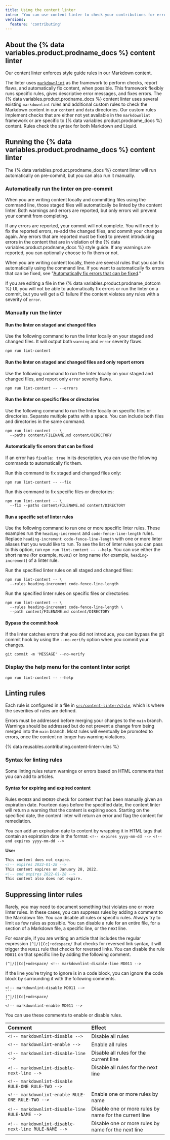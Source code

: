 ```yaml
---
title: Using the content linter
intro: 'You can use content linter to check your contributions for errors.'
versions:
  feature: 'contributing'
---
```


## About the {% data variables.product.prodname_docs %} content linter

Our content linter enforces style guide rules in our Markdown content.

The linter uses [`markdownlint`](https://github.com/DavidAnson/markdownlint) as the framework to perform checks, report flaws, and automatically fix content, when possible. This framework flexibly runs specific rules, gives descriptive error messages, and fixes errors. The {% data variables.product.prodname_docs %} content linter uses several existing `markdownlint` rules and additional custom rules to check the Markdown content in our `content` and `data` directories. Our custom rules implement checks that are either not yet available in the `markdownlint` framework or are specific to {% data variables.product.prodname_docs %} content. Rules check the syntax for both Markdown and Liquid.

## Running the {% data variables.product.prodname_docs %} content linter

The {% data variables.product.prodname_docs %} content linter will run automatically on pre-commit, but you can also run it manually.

### Automatically run the linter on pre-commit

When you are writing content locally and committing files using the command line, those staged files will automatically be linted by the content linter. Both warnings and errors are reported, but only errors will prevent your commit from completing.

If any errors are reported, your commit will not complete. You will need to fix the reported errors, re-add the changed files, and commit your changes again. Any errors that are reported must be fixed to prevent introducing errors in the content that are in violation of the {% data variables.product.prodname_docs %} style guide. If any warnings are reported, you can optionally choose to fix them or not.

When you are writing content locally, there are several rules that you can fix automatically using the command line. If you want to automatically fix errors that can be fixed, see "[Automatically fix errors that can be fixed](#automatically-fix-errors-that-can-be-fixed)."

If you are editing a file in the {% data variables.product.prodname_dotcom %} UI, you will not be able to automatically fix errors or run the linter on a commit, but you will get a CI failure if the content violates any rules with a severity of `error`.

### Manually run the linter

#### Run the linter on staged and changed files

Use the following command to run the linter locally on your staged and changed files. It will output both `warning` and `error` severity flaws.

```shell
npm run lint-content
```

#### Run the linter on staged and changed files and only report errors

Use the following command to run the linter locally on your staged and changed files, and report only `error` severity flaws.

```shell
npm run lint-content -- --errors
```

#### Run the linter on specific files or directories

Use the following command to run the linter locally on specific files or directories. Separate multiple paths with a space. You can include both files and directories in the same command.

```shell copy
npm run lint-content -- \
  --paths content/FILENAME.md content/DIRECTORY
```

#### Automatically fix errors that can be fixed

If an error has `fixable: true` in its description, you can use the following commands to automatically fix them.

Run this command to fix staged and changed files only:

```shell
npm run lint-content -- --fix
```

Run this command to fix specific files or directories:

```shell
npm run lint-content -- \
  --fix --paths content/FILENAME.md content/DIRECTORY
```

#### Run a specific set of linter rules

Use the following command to run one or more specific linter rules. These examples run the `heading-increment` and `code-fence-line-length` rules. Replace `heading-increment code-fence-line-length` with one or more linter aliases that you would like to run. To see the list of linter rules you can pass to this option, run `npm run lint-content -- --help`. You can use either the short name (for example, `MD001`) or long name (for example, `heading-increment`) of a linter rule.

Run the specified linter rules on all staged and changed files:

```shell
npm run lint-content -- \
  --rules heading-increment code-fence-line-length
```

Run the specified linter rules on specific files or directories:

```shell
npm run lint-content -- \
  --rules heading-increment code-fence-line-length \
  --path content/FILENAME.md content/DIRECTORY
```

#### Bypass the commit hook

If the linter catches errors that you did not introduce, you can bypass the git commit hook by using the `--no-verify` option when you commit your changes.

```shell
git commit -m 'MESSAGE' --no-verify
```

### Display the help menu for the content linter script

```shell
npm run lint-content -- --help
```

## Linting rules

Each rule is configured in a file in [`src/content-linter/style`](https://github.com/github/docs/tree/main/src/content-linter/style), which is where the severities of rules are defined.

Errors must be addressed before merging your changes to the `main` branch. Warnings should be addressed but do not prevent a change from being merged into the `main` branch. Most rules will eventually be promoted to errors, once the content no longer has warning violations.

{% data reusables.contributing.content-linter-rules %}

### Syntax for linting rules

Some linting rules return warnings or errors based on HTML comments that you can add to articles.

#### Syntax for expiring and expired content

Rules `GHD038` and `GHD039` check for content that has been manually given an expiration date. Fourteen days before the specified date, the content linter will return a warning that the content is expiring soon. Starting on the specified date, the content linter will return an error and flag the content for remediation.

You can add an expiration date to content by wrapping it in HTML tags that contain an expiration date in the format: `<!-- expires yyyy-mm-dd --> <!-- end expires yyyy-mm-dd -->`

**Use:**

```markdown
This content does not expire. 
<!-- expires 2022-01-28 -->
This content expires on January 28, 2022. 
<!-- end expires 2022-01-28 -->
This content also does not expire.
```

## Suppressing linter rules

Rarely, you may need to document something that violates one or more linter rules. In these cases, you can suppress rules by adding a comment to the Markdown file. You can disable all rules or specific rules. Always try to limit as few rules as possible. You can disable a rule for an entire file, for a section of a Markdown file, a specific line, or the next line.

<!-- markdownlint-disable MD011 -->
For example, if you are writing an article that includes the regular expression `(^|/)[Cc]+odespace/` that checks for reversed link syntax, it will trigger the `MD011` rule that checks for reversed links. You can disable the rule `MD011` on that specific line by adding the following comment.

```text
(^|/)[Cc]+odespace/ <!-- markdownlint-disable-line MD011 -->
```

If the line you're trying to ignore is in a code block, you can ignore the code block by surrounding it with the following comments.

````text
<!-- markdownlint-disable MD011 -->
```
(^|/)[Cc]+odespace/
```
<!-- markdownlint-enable MD011 -->
````

<!-- markdownlint-enable MD011 -->

You can use these comments to enable or disable rules.

| Comment | Effect |
| :-- | :-- |
| `<!-- markdownlint-disable -->`<!-- markdownlint-restore --> | Disable all rules |
| `<!-- markdownlint-enable -->`<!-- markdownlint-restore -->| Enable all rules |
| `<!-- markdownlint-disable-line -->`<!-- markdownlint-restore --> | Disable all rules for the current line |
| `<!-- markdownlint-disable-next-line -->`<!-- markdownlint-restore --> | Disable all rules for the next line |
| `<!-- markdownlint-disable RULE-ONE RULE-TWO -->`|<!-- markdownlint-restore --> | Disable one or more rules by name |
| `<!-- markdownlint-enable RULE-ONE RULE-TWO -->`<!-- markdownlint-restore --> | Enable one or more rules by name |
| `<!-- markdownlint-disable-line RULE-NAME -->`<!-- markdownlint-restore --> | Disable one or more rules by name for the current line |
| `<!-- markdownlint-disable-next-line RULE-NAME -->`<!-- markdownlint-restore --> | Disable one or more rules by name for the next line |
